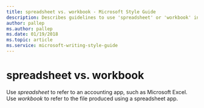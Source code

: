 ```yaml
---
title: spreadsheet vs. workbook - Microsoft Style Guide
description: Describes guidelines to use 'spreadsheet' or 'workbook' in Microsoft documents.
author: pallep
ms.author: pallep
ms.date: 01/19/2018
ms.topic: article
ms.service: microsoft-writing-style-guide
---
```


# spreadsheet vs. workbook

Use *spreadsheet* to refer to an accounting app, such as Microsoft Excel. Use *workbook* to refer to the file produced using a spreadsheet app.
